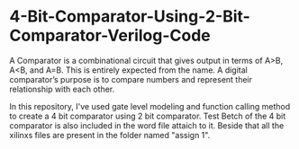 # 4-Bit-Comparator-Using-2-Bit-Comparator-Verilog-Code
A Comparator is a combinational circuit that gives output in terms of A>B, A&lt;B, and A=B. This is entirely expected from the name. A digital comparator’s purpose is to compare numbers and represent their relationship with each other.

In this repository, I've used gate level modeling and function calling method to create a 4 bit comparator using 2 bit comparator. Test Betch of the 4 bit comparator is also included in the word file attaich to it. Beside that all the xilinxs files are present in the folder named "assign 1".
